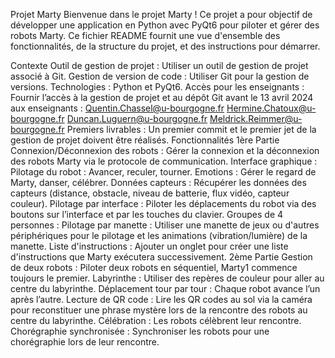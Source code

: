Projet Marty
Bienvenue dans le projet Marty ! Ce projet a pour objectif de développer une application en Python avec PyQt6 pour piloter et gérer des robots Marty. Ce fichier README fournit une vue d'ensemble des fonctionnalités, de la structure du projet, et des instructions pour démarrer.

Contexte
Outil de gestion de projet : Utiliser un outil de gestion de projet associé à Git.
Gestion de version de code : Utiliser Git pour la gestion de versions.
Technologies : Python et PyQt6.
Accès pour les enseignants : Fournir l’accès à la gestion de projet et au dépôt Git avant le 13 avril 2024 aux enseignants :
Quentin.Chassel@u-bourgogne.fr
Hermine.Chatoux@u-bourgogne.fr
Duncan.Luguern@u-bourgogne.fr
Meldrick.Reimmer@u-bourgogne.fr
Premiers livrables : Un premier commit et le premier jet de la gestion de projet doivent être réalisés.
Fonctionnalités
1ère Partie
Connexion/Déconnexion des robots : Gérer la connexion et la déconnexion des robots Marty via le protocole de communication.
Interface graphique :
Pilotage du robot : Avancer, reculer, tourner.
Emotions : Gérer le regard de Marty, danser, célébrer.
Données capteurs : Récupérer les données des capteurs (distance, obstacle, niveau de batterie, flux vidéo, capteur couleur).
Pilotage par interface : Piloter les déplacements du robot via des boutons sur l’interface et par les touches du clavier.
Groupes de 4 personnes :
Pilotage par manette : Utiliser une manette de jeux ou d'autres périphériques pour le pilotage et les animations (vibration/lumière) de la manette.
Liste d'instructions : Ajouter un onglet pour créer une liste d'instructions que Marty exécutera successivement.
2ème Partie
Gestion de deux robots : Piloter deux robots en séquentiel, Marty1 commence toujours le premier.
Labyrinthe : Utiliser des repères de couleur pour aller au centre du labyrinthe.
Déplacement tour par tour : Chaque robot avance l’un après l’autre.
Lecture de QR code : Lire les QR codes au sol via la caméra pour reconstituer une phrase mystère lors de la rencontre des robots au centre du labyrinthe.
Célébration : Les robots célèbrent leur rencontre.
Chorégraphie synchronisée : Synchroniser les robots pour une chorégraphie lors de leur rencontre.
